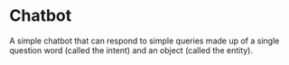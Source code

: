 # Chatbot
A simple chatbot that can respond to simple queries made up of a single question word (called the intent) and an object (called the entity). 
